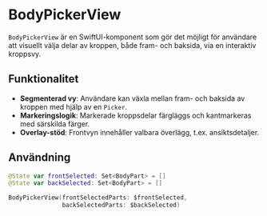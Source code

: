 # BodyPickerView

`BodyPickerView` är en SwiftUI-komponent som gör det möjligt för användare att visuellt välja delar av kroppen, både fram- och baksida, via en interaktiv kroppsvy.

## Funktionalitet

- **Segmenterad vy**: Användare kan växla mellan fram- och baksida av kroppen med hjälp av en `Picker`.
- **Markeringslogik**: Markerade kroppsdelar färgläggs och kantmarkeras med särskilda färger.
- **Overlay-stöd**: Frontvyn innehåller valbara överlägg, t.ex. ansiktsdetaljer.

## Användning

```swift
@State var frontSelected: Set<BodyPart> = []
@State var backSelected: Set<BodyPart> = []

BodyPickerView(frontSelectedParts: $frontSelected,
               backSelectedParts: $backSelected)
```

